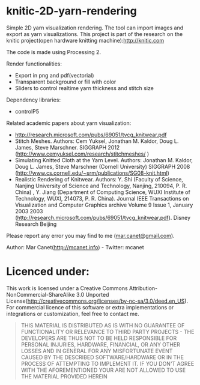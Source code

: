 knitic-2D-yarn-rendering
========================

Simple 2D yarn visualization rendering. The tool can import images and export as yarn visualizations.
This project is part of the research on the knitic project(open hardware knitting machine):http://knitic.com

The code is made using Processing 2.

Render functionalities:
* Export in png and pdf(vectorial)
* Transparent background or fill with color
* Sliders to control realtime yarn thickness and stitch size   

Dependency libraries:
* controlP5

Related academic papers about yarn visualization:
* http://research.microsoft.com/pubs/69051/tvcg_knitwear.pdf
* Stitch Meshes. Authors: Cem Yuksel, Jonathan M. Kaldor, Doug L. James, Steve Marschner. SIGGRAPH 2012 (http://www.cemyuksel.com/research/stitchmeshes/ )
* Simulating Knitted Cloth at the Yarn Level. Authors: Jonathan M. Kaldor, Doug L. James, Steve Marschner (Cornell University) SIGGRAPH 2008 (http://www.cs.cornell.edu/~srm/publications/SG08-knit.html)
* Realistic Rendering of Knitwear. Authors: Y. Shi (Faculty of Science, Nanjing University of Science and Technology, Nanjing, 210094, P. R. China) , Y. Jiang (Department of Computing Science, WUXI Institute of Technology, WUXI, 214073, P. R. China). Journal IEEE Transactions on Visualization and Computer Graphics archive Volume 9 Issue 1, January 2003 2003
(http://research.microsoft.com/pubs/69051/tvcg_knitwear.pdf). Disney Research Beijing

Please report any error you may find to me (mar.canet@gmail.com).

Author: Mar Canet(http://mcanet.info) - Twitter: mcanet

Licenced under:
===========================
This work is licensed under a Creative Commons Attribution-NonCommercial-ShareAlike 3.0 Unported License(http://creativecommons.org/licenses/by-nc-sa/3.0/deed.en_US).
For commercial licence of this software or extra implementations or integrations or customization, feel free to contact me. 

> THIS MATERIAL IS DISTRIBUTED AS IS WITH NO GUARANTEE OF FUNCTIONALITY OR RELEVANCE TO THIRD PARTY PROJECTS - THE DEVELOPERS ARE THUS NOT TO BE HELD RESPONSIBLE FOR PERSONAL INJURIES, HARDWARE, FINANCIAL, OR ANY OTHER LOSSES AND IN GENERAL FOR ANY MISFORTUNATE EVENT CAUSED BY THE DESCRIBED SOFTWARE/HARDWARE OR IN THE PROCESS OF ATTEMPTING TO IMPLEMENT IT. IF YOU DON'T AGREE WITH THE AFOREMENTIONED YOUR ARE NOT ALLOWED TO USE THE MATERIAL PROVIDED HEREIN
